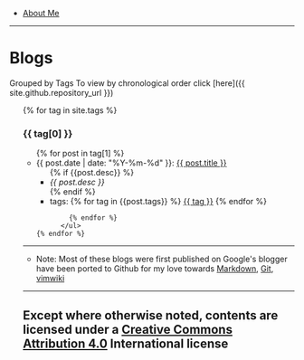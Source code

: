 * [About Me](aboutMe)
---

# Blogs

Grouped by Tags To view by chronological order click [here]({{ site.github.repository_url }})

<ul>
    {% for tag in site.tags %}
          <span id="{{ tag[0] }}"><h3>{{ tag[0] }}</h3> </span>
		  <ul>
			{% for post in tag[1] %}
			  <li>{{ post.date | date: "%Y-%m-%d" }}: <a href="{{ site.github.repository_url }}{{ post.url }}">{{ post.title }}</a>
              <ul>
                {% if {{post.desc}} %}
                    <li> <em> {{ post.desc }} </em></li>
                {% endif %}
                <li> tags:
                {% for tag in {{post.tags}} %}
                    <a href="tags#{{ tag }}">{{ tag }}</a>
                {% endfor %}
                </li>
              </ul>
              </li>

			{% endfor %}
		  </ul>
	{% endfor %}
</ul>

---

* Note: Most of these blogs were first published on Google's blogger have been ported
  to Github for my love towards
  [Markdown](https://daringfireball.net/projects/markdown/),
  [Git](https://git-scm.com/), [vimwiki](https://vimwiki.github.io/)

---
Except where otherwise noted, contents are licensed under a [Creative Commons
Attribution 4.0](https://creativecommons.org/licenses/by/4.0/) International
license
----
